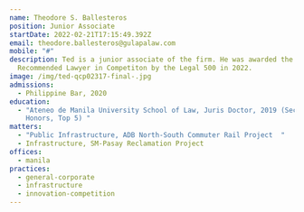 ```yaml
---
name: Theodore S. Ballesteros
position: Junior Associate
startDate: 2022-02-21T17:15:49.392Z
email: theodore.ballesteros@gulapalaw.com
mobile: "#"
description: Ted is a junior associate of the firm. He was awarded the
  Recommended Lawyer in Competiton by the Legal 500 in 2022.
image: /img/ted-qcp02317-final-.jpg
admissions:
  - Philippine Bar, 2020
education:
  - "Ateneo de Manila University School of Law, Juris Doctor, 2019 (Second
    Honors, Top 5) "
matters:
  - "Public Infrastructure, ADB North-South Commuter Rail Project  "
  - Infrastructure, SM-Pasay Reclamation Project
offices:
  - manila
practices:
  - general-corporate
  - infrastructure
  - innovation-competition
---
```

